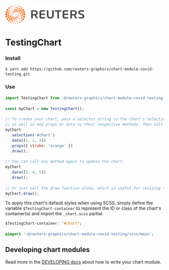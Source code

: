 ![](./badge.svg)

# TestingChart

### Install

```
$ yarn add https://github.com/reuters-graphics/chart-module-covid-testing.git
```

### Use

```javascript
import TestingChart from '@reuters-graphics/chart-module-covid-testing';

const myChart = new TestingChart();

// To create your chart, pass a selector string to the chart's selection method,
// as well as any props or data to their respective methods. Then call draw.
myChart
  .selection('#chart')
  .data([1, 2, 3])
  .props({ stroke: 'orange' })
  .draw();

// You can call any method again to update the chart.
myChart
  .data([3, 4, 5])
  .draw();

// Or just call the draw function alone, which is useful for resizing the chart.
myChart.draw();
```

To apply this chart's default styles when using SCSS, simply define the variable `$TestingChart-container` to represent the ID or class of the chart's container(s) and import the `_chart.scss` partial.

```CSS
$TestingChart-container: '#chart';

@import '~@reuters-graphics/chart-module-covid-testing/scss/main';
```

## Developing chart modules

Read more in the [DEVELOPING docs](./DEVELOPING.md) about how to write your chart module.

